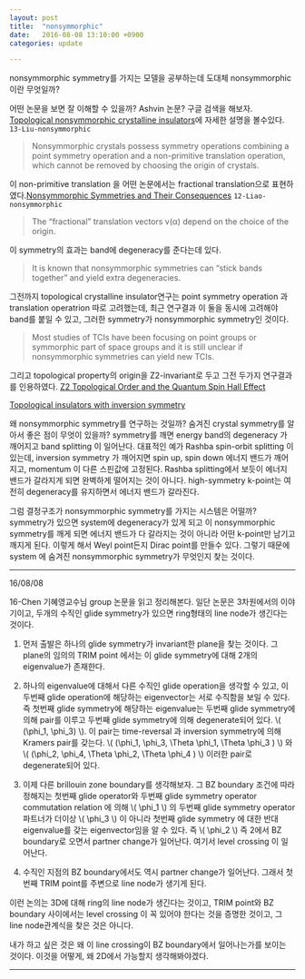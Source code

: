 ```yaml
---
layout: post
title:  "nonsymmorphic"
date:   2016-08-08 13:10:00 +0900
categories: update

---
```


nonsymmorphic symmetry를 가지는 모델을 공부하는데 도대체 nonsymmorphic이란 무엇일까?

어떤 논문을 보면 잘 이해할 수 있을까? Ashvin 논문?
구글 검색을 해보자.
[Topological nonsymmorphic crystalline insulators]에 자세한 설명을 볼수있다. `13-Liu-nonsymmorphic`

> Nonsymmorphic crystals possess symmetry operations combining a point symmetry operation and a non-primitive translation operation, which cannot be removed by choosing the origin of crystals.

이 non-primitive translation 을 어떤 논문에서는 fractional translation으로 표현하였다.[Nonsymmorphic Symmetries and Their Consequences] `12-Liao-nonsymmorphic`

>  The “fractional” translation vectors v(α) depend on the choice of the origin. 


이 symmetry의 효과는 band에 degeneracy를 준다는데 있다.

> It is known that nonsymmorphic symmetries can “stick bands together” and yield extra degeneracies.

그전까지 topological crystalline insulator연구는 point symmetry operation 과 translation operatrion 따로 고려했는데, 최근 연구결과 이 둘을 동시에 고려해야 band를 붙일 수 있고, 그러한 symmetry가 nonsymmorphic symmetry인 것이다.

> Most studies of TCIs have been focusing on point groups or symmorphic part of space groups and it is still unclear if nonsymmorphic symmetries can yield new TCIs.



그리고 topological property의 origin을 Z2-invariant로 두고 그전 두가지 연구결과를 인용하였다.
[Z2 Topological Order and the Quantum Spin Hall Effect]

[Topological insulators with inversion symmetry]


왜 nonsymmorphic symmetry를 연구하는 것일까? 숨겨진 
crystal symmetry를 알아서 좋은 점이 무엇이 있을까? symmetry를 깨면 energy band의 degeneracy 가 깨어지고 band splitting 이 일어난다. 대표적인 예가 Rashba spin-orbit splitting 이 있는데, inversion symmetry 가 깨어지면 spin up, spin down 에너지 밴드가 깨어지고, momentum 이 다른 스핀값에 고정된다. 
Rashba splitting에서 보듯이 에너지 밴드가 갈라지게 되면 완벽하게 떨어지는 것이 아니다. high-symmetry k-point는 여전히 degeneracy를 유지하면서 에너지 밴드가 갈라진다. 

그럼 결정구조가 nonsymmorphic symmetry를 가지는 시스템은 어떨까? symmetry가 있으면 system에 degeneracy가 있게 되고 이 nonsymmorphic symmetry를 깨게 되면 에너지 밴드가 다 갈라지는 것이 아니라 어떤 k-point만 남기고 깨지게 된다. 이렇게 해서 Weyl point든지 Dirac point를 만들수 있다. 그렇기 때문에 system 에 숨겨진 nonsymmorphic symmetry가 무엇인지 찾는 것이다.

---

16/08/08

16-Chen 기혜영교수님 group 논문을 읽고 정리해본다. 일단 논문은 3차원에서의 이야기이고, 두개의 수직인 glide symmetry가 있으면 ring형태의 line node가 생긴다는 것이다. 

1. 먼저 출발은 하나의 glide symmetry가 invariant한 plane을 찾는 것이다. 그 plane의 임의의 TRIM point 에서는 이 glide symmetry에 대해 2개의 eigenvalue가 존재한다. 

2. 하나의 eigenvalue에 대해서 다른 수직인 glide operation을 생각할 수 있고, 이 두번째 glide operation에 해당하는 eigenvector는 서로 수직함을 보일 수 있다. 즉 첫번째 glide symmetry에 해당하는 eigenvalue는 두번째 glide symmetry에 의해 pair를 이루고 두번째 glide symmetry에 의해 degenerate되어 있다. \\( (\phi_1, \phi_3) \\). 이 pair는 time-reversal 과 inversion symmetry에 의해 Kramers pair를 갖는다. \\( (\phi_1, \phi_3, \Theta \phi_1, \Theta \phi_3 ) \\) 와 \\( (\phi_2, \phi_4, \Theta \phi_2, \Theta \phi_4 ) \\) 이러한 pair로 degenerate되어 있다.

3. 이제 다른 brillouin zone boundary를 생각해보자. 그 BZ boundary 조건에 따라 정해지는 첫번째 glide operator와 두번째 glide symmetry operator commutation relation 에 의해 \\( \phi_1 \\) 의 두번째 glide symmetry operator 파트너가 더이상 \\( \phi_3 \\) 이 아니라 첫번째 glide symmetry 에 대한 반대 eigenvalue를 갖는 eigenvector임을 알 수 있다. 즉 \\( \phi_2 \\)  즉 2에서 BZ boundary로 오면서 partner change가 일어난다. 여기서 level crossing 이 일어난다. 
 
4. 수직인 지점의 BZ boundary에서도 역시 partner change가 일어난다. 그래서 첫번째 TRIM point를 주변으로 line node가 생기게 된다.

이런 논의는 3D에 대해 ring의 line node가 생긴다는 것이고, TRIM point와 BZ boundary 사이에서는 level crossing 이 꼭 있어야 한다는 것을 증명한 것이고, 그 line node관계식을 찾은 것은 아니다. 

내가 하고 싶은 것은 왜 이 line crossing이 BZ boundary에서 일어나는가를 보이는 것이다. 이것을 어떻게, 왜 2D에서 가능할지 생각해봐야겠다.





---


[Topological nonsymmorphic crystalline insulators]:http://journals.aps.org/prb/abstract/10.1103/PhysRevB.90.085304

[Nonsymmorphic Symmetries and Their Consequences]:http://web.mit.edu/bolin/www/nonsymmorphic_symmetry.pdf

[Z2 Topological Order and the Quantum Spin Hall Effect]:http://journals.aps.org/prl/abstract/10.1103/PhysRevLett.95.146802


[Topological insulators with inversion symmetry]:http://journals.aps.org/prb/abstract/10.1103/PhysRevB.76.045302